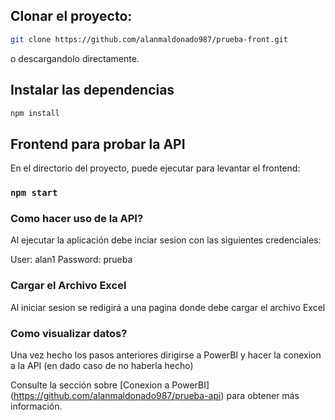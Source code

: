 ## Clonar el proyecto:

```bash
git clone https://github.com/alanmaldonado987/prueba-front.git
```

o descargandolo directamente.

## Instalar las dependencias

```bash
npm install
```

## Frontend para probar la API

En el directorio del proyecto, puede ejecutar para levantar el frontend:

### `npm start`

### Como hacer uso de la API?

Al ejecutar la aplicación debe inciar sesion con las siguientes credenciales:

User: alan1
Password: prueba


### Cargar el Archivo Excel

Al iniciar sesion se redigirá a una pagina donde debe cargar el archivo Excel

### Como visualizar datos?

Una vez hecho los pasos anteriores dirigirse a PowerBI y hacer la conexion a la API (en dado caso de no haberla hecho)

Consulte la sección sobre [Conexion a PowerBI] (https://github.com/alanmaldonado987/prueba-api) para obtener más información.



